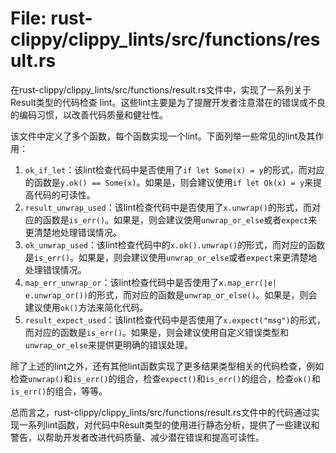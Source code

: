 # File: rust-clippy/clippy_lints/src/functions/result.rs

在rust-clippy/clippy_lints/src/functions/result.rs文件中，实现了一系列关于Result类型的代码检查 lint。这些lint主要是为了提醒开发者注意潜在的错误或不良的编码习惯，以改善代码质量和健壮性。

该文件中定义了多个函数，每个函数实现一个lint。下面列举一些常见的lint及其作用：

1. `ok_if_let`：该lint检查代码中是否使用了`if let Some(x) = y`的形式，而对应的函数是`y.ok() == Some(x)`。如果是，则会建议使用`if let Ok(x) = y`来提高代码的可读性。
2. `result_unwrap_used`：该lint检查代码中是否使用了`x.unwrap()`的形式，而对应的函数是`is_err()`。如果是，则会建议使用`unwrap_or_else`或者`expect`来更清楚地处理错误情况。
3. `ok_unwrap_used`：该lint检查代码中的`x.ok().unwrap()`的形式，而对应的函数是`is_err()`。如果是，则会建议使用`unwrap_or_else`或者`expect`来更清楚地处理错误情况。
4. `map_err_unwrap_or`：该lint检查代码中是否使用了`x.map_err(|e| e.unwrap_or())`的形式，而对应的函数是`unwrap_or_else()`。如果是，则会建议使用`ok()`方法来简化代码。
5. `result_expect_used`：该lint检查代码中是否使用了`x.expect("msg")`的形式，而对应的函数是`is_err()`。如果是，则会建议使用自定义错误类型和`unwrap_or_else`来提供更明确的错误处理。

除了上述的lint之外，还有其他lint函数实现了更多结果类型相关的代码检查，例如检查`unwrap()`和`is_err()`的组合，检查`expect()`和`is_err()`的组合，检查`ok()`和`is_err()`的组合，等等。

总而言之，rust-clippy/clippy_lints/src/functions/result.rs文件中的代码通过实现一系列lint函数，对代码中Result类型的使用进行静态分析，提供了一些建议和警告，以帮助开发者改进代码质量、减少潜在错误和提高可读性。

